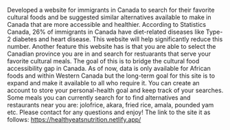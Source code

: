 Developed a website for immigrants in Canada to search for their favorite cultural foods and be suggested similar alternatives available to make in Canada that are more accessible and healthier. According to Statistics Canada, 26% of immigrants in Canada have diet-related diseases like Type-2 diabetes and heart disease. This website will help significantly reduce this number. Another feature this website has is that you are able to select the Canadian province you are in and search for restuarants that serve your favorite cultural meals. The goal of this is to bridge the cultural food accessibility gap in Canada. As of now, data is only available for African foods and within Western Canada but the long-term goal for this site is to expand and make it available to all who require it. You can create an account to store your personal-health goal and keep track of your searches. Some meals you can currently search for to find alternatives and restaurants near you are: jolofrice, akara, fried rice, amala, pounded yam etc. Please contact for any questions and enjoy! The link to the site it as follows: https://healthyeatsnutrition.netlify.app/
